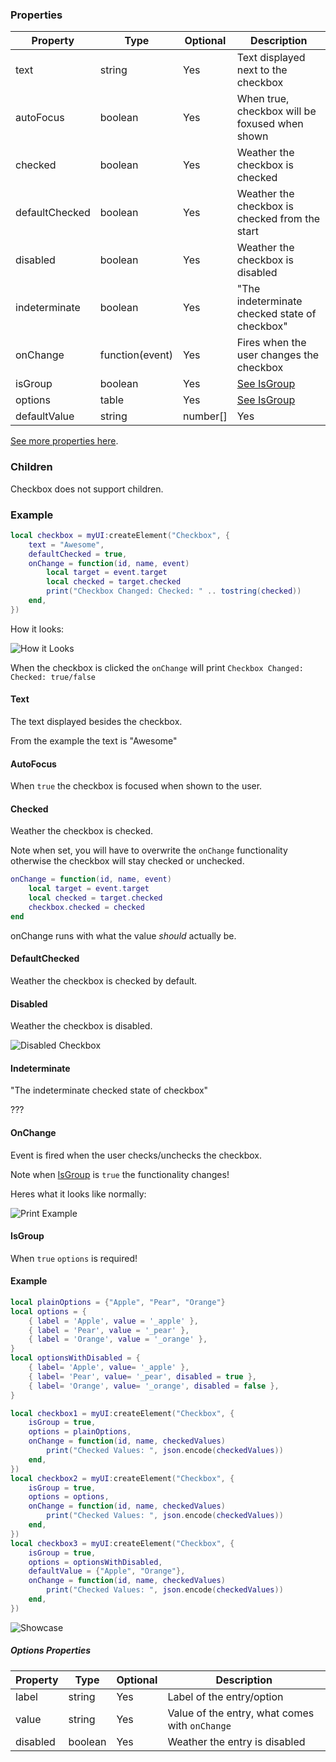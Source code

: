 ### Properties
| Property       | Type            | Optional | Description                                    |
|-               |-                |-         |-                                               |
| text           | string          | Yes      | Text displayed next to the checkbox            |
| autoFocus      | boolean         | Yes      | When true, checkbox will be foxused when shown |
| checked        | boolean         | Yes      | Weather the checkbox is checked                |
| defaultChecked | boolean         | Yes      | Weather the checkbox is checked from the start |
| disabled       | boolean         | Yes      | Weather the checkbox is disabled               |
| indeterminate  | boolean         | Yes      | "The indeterminate checked state of checkbox"  |
| onChange       | function(event) | Yes      | Fires when the user changes the checkbox       |
| isGroup        | boolean         | Yes      | [See IsGroup](#isgroup)                        |
| options        | table           | Yes      | [See IsGroup](#isgroup)                        |
| defaultValue   | string|number[] | Yes      | [See IsGroup](#isgroup)                        |

[See more properties here](https://ant.design/components/checkbox).

### Children
Checkbox does not support children.

### Example
```lua
local checkbox = myUI:createElement("Checkbox", {
    text = "Awesome",
    defaultChecked = true,
    onChange = function(id, name, event)
        local target = event.target
        local checked = target.checked
        print("Checkbox Changed: Checked: " .. tostring(checked))
    end,
})
```
How it looks:<p/>
![How it Looks](https://i.imgur.com/fbRNp2K.png)<p/>
When the checkbox is clicked the `onChange` will print `Checkbox Changed: Checked: true/false`

#### Text
The text displayed besides the checkbox.<p/>
From the example the text is "Awesome"

#### AutoFocus
When `true` the checkbox is focused when shown to the user.

#### Checked
Weather the checkbox is checked.<p/>
Note when set, you will have to overwrite the `onChange` functionality otherwise the checkbox
will stay checked or unchecked.<p/>
```lua
onChange = function(id, name, event)
    local target = event.target
    local checked = target.checked
    checkbox.checked = checked
end
```
onChange runs with what the value _should_ actually be.

#### DefaultChecked
Weather the checkbox is checked by default.

#### Disabled
Weather the checkbox is disabled.<p/>
![Disabled Checkbox](https://i.imgur.com/0BOER2D.png)

#### Indeterminate
"The indeterminate checked state of checkbox"<p/>
???

#### OnChange
Event is fired when the user checks/unchecks the checkbox.<p/>
Note when [IsGroup](#isgroup) is `true` the functionality changes!<p/>
Heres what it looks like normally:<p/>
![Print Example](https://i.imgur.com/MHg3Uxi.png)

#### IsGroup
When `true` `options` is required!<p/>

#### Example
```lua
local plainOptions = {"Apple", "Pear", "Orange"}
local options = {
    { label = 'Apple', value = '_apple' },
    { label = 'Pear', value = '_pear' },
    { label = 'Orange', value = '_orange' },
}
local optionsWithDisabled = {
    { label= 'Apple', value= '_apple' },
    { label= 'Pear', value= '_pear', disabled = true },
    { label= 'Orange', value= '_orange', disabled = false },
}

local checkbox1 = myUI:createElement("Checkbox", {
    isGroup = true,
    options = plainOptions,
    onChange = function(id, name, checkedValues)
        print("Checked Values: ", json.encode(checkedValues))
    end,
})
local checkbox2 = myUI:createElement("Checkbox", {
    isGroup = true,
    options = options,
    onChange = function(id, name, checkedValues)
        print("Checked Values: ", json.encode(checkedValues))
    end,
})
local checkbox3 = myUI:createElement("Checkbox", {
    isGroup = true,
    options = optionsWithDisabled,
    defaultValue = {"Apple", "Orange"},
    onChange = function(id, name, checkedValues)
        print("Checked Values: ", json.encode(checkedValues))
    end,
})
```
![Showcase](https://i.imgur.com/HzwvtYP.png)

##### Options Properties
| Property       | Type    | Optional | Description                                    |
|-               |-        |-         |-                                               |
| label          | string  | Yes      | Label of the entry/option                      |
| value          | string  | Yes      | Value of the entry, what comes with `onChange` |
| disabled       | boolean | Yes      | Weather the entry is disabled                  |